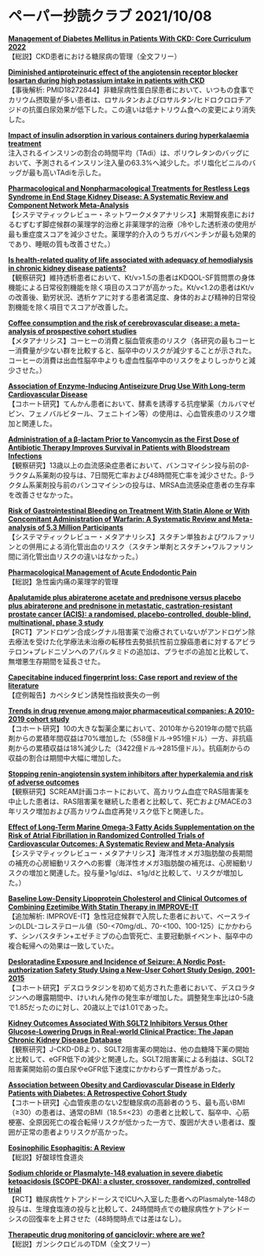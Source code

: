 # ペーパー抄読クラブ 2021/10/08

[**Management of Diabetes Mellitus in Patients With CKD: Core Curriculum 2022**](https://pubmed.ncbi.nlm.nih.gov/34600745/)  
【総説】CKD患者における糖尿病の管理（全文フリー）

[**Diminished antiproteinuric effect of the angiotensin receptor blocker losartan during high potassium intake in patients with CKD**](https://pubmed.ncbi.nlm.nih.gov/34603695/)  
【事後解析: PMID18272844】非糖尿病性蛋白尿患者において、いつもの食事でカリウム摂取量が多い患者は、ロサルタンおよびロサルタン/ヒドロクロロチアジドの抗蛋白尿効果が低下した。この違いは低ナトリウム食への変更により消失した。

[**Impact of insulin adsorption in various containers during hyperkalaemia treatment**](https://pubmed.ncbi.nlm.nih.gov/34603702/)  
注入されるインスリンの割合の時間平均（TAdi）は、ポリウレタンのバッグにおいて、予測されるインスリン注入量の63.3%へ減少した。ポリ塩化ビニルのバッグが最も高いTAdiを示した。

[**Pharmacological and Nonpharmacological Treatments for Restless Legs Syndrome in End Stage Kidney Disease: A Systematic Review and Component Network Meta-Analysis**](https://pubmed.ncbi.nlm.nih.gov/34612498/)  
【システマティックレビュー・ネットワークメタアナリシス】末期腎疾患におけるむずむず脚症候群の薬理学的治療と非薬理学的治療（冷やした透析液の使用が最も重症度スコアを減少させた。薬理学的介入のうちガバペンチンが最も効果的であり、睡眠の質も改善させた。）

[**Is health-related quality of life associated with adequacy of hemodialysis in chronic kidney disease patients?**](https://pubmed.ncbi.nlm.nih.gov/34620098/)  
【観察研究】維持透析患者において、Kt/v>1.5の患者はKDQOL-SF質問票の身体機能による日常役割機能を除く項目のスコアが高かった。Kt/v<1.2の患者はKt/vの改善後、勤労状況、透析ケアに対する患者満足度、身体的および精神的日常役割機能を除く項目でスコアが改善した。

[**Coffee consumption and the risk of cerebrovascular disease: a meta-analysis of prospective cohort studies**](https://pubmed.ncbi.nlm.nih.gov/34600504/)  
【メタアナリシス】コーヒーの消費と脳血管疾患のリスク（各研究の最もコーヒー消費量が少ない群を比較すると、脳卒中のリスクが減少することが示された。コーヒーの消費は出血性脳卒中よりも虚血性脳卒中のリスクをよりしっかりと減少させた。）

[**Association of Enzyme-Inducing Antiseizure Drug Use With Long-term Cardiovascular Disease**](https://pubmed.ncbi.nlm.nih.gov/34605857/)  
【コホート研究】てんかん患者において、酵素を誘導する抗痙攣薬（カルバマゼピン、フェノバルビタール、フェニトイン等）の使用は、心血管疾患のリスク増加と関連した。

[**Administration of a β-lactam Prior to Vancomycin as the First Dose of Antibiotic Therapy Improves Survival in Patients with Bloodstream Infections**](https://pubmed.ncbi.nlm.nih.gov/34606585/)  
【観察研究】13歳以上の血流感染症患者において、バンコマイシン投与前のβ-ラクタム系薬剤の投与は、7日間死亡率および48時間死亡率を減少させた。β-ラクタム系薬剤投与前のバンコマイシンの投与は、MRSA血流感染症患者の生存率を改善させなかった。

[**Risk of Gastrointestinal Bleeding on Treatment With Statin Alone or With Concomitant Administration of Warfarin: A Systematic Review and Meta-analysis of 5.3 Million Participants**](https://pubmed.ncbi.nlm.nih.gov/34595940/)  
【システマティックレビュー・メタアナリシス】スタチン単独およびワルファリンとの併用による消化管出血のリスク（スタチン単剤とスタチン+ワルファリン間に消化管出血リスクの違いはなかった。）

[**Pharmacological Management of Acute Endodontic Pain**](https://pubmed.ncbi.nlm.nih.gov/34618315/)  
【総説】急性歯内痛の薬理学的管理

[**Apalutamide plus abiraterone acetate and prednisone versus placebo plus abiraterone and prednisone in metastatic, castration-resistant prostate cancer (ACIS): a randomised, placebo-controlled, double-blind, multinational, phase 3 study**](https://pubmed.ncbi.nlm.nih.gov/34600602/)  
【RCT】アンドロゲン合成シグナル阻害薬で治療されていないがアンドロゲン除去療法を受けた化学療法未治療の転移性去勢抵抗性前立腺癌患者に対するアビラテロン+プレドニゾンへのアパルタミドの追加は、プラセボの追加と比較して、無増悪生存期間を延長させた。

[**Capecitabine induced fingerprint loss: Case report and review of the literature**](https://pubmed.ncbi.nlm.nih.gov/34609922/)  
【症例報告】カペシタビン誘発性指紋喪失の一例

[**Trends in drug revenue among major pharmaceutical companies: A 2010-2019 cohort study**](https://pubmed.ncbi.nlm.nih.gov/34614198/)  
【コホート研究】10の大きな製薬企業において、2010年から2019年の間で抗癌剤からの累積年間収益は70%増加した（558億ドル->951億ドル）一方、非抗癌剤からの累積収益は18%減少した（3422億ドル->2815億ドル）。抗癌剤からの収益の割合は期間中大幅に増加した。

[**Stopping renin-angiotensin system inhibitors after hyperkalemia and risk of adverse outcomes**](https://pubmed.ncbi.nlm.nih.gov/34610282/)  
【観察研究】SCREAM計画コホートにおいて、高カリウム血症でRAS阻害薬を中止した患者は、RAS阻害薬を継続した患者と比較して、死亡およびMACEの3年リスク増加および高カリウム血症再発リスク低下と関連した。

[**Effect of Long-Term Marine Omega-3 Fatty Acids Supplementation on the Risk of Atrial Fibrillation in Randomized Controlled Trials of Cardiovascular Outcomes: A Systematic Review and Meta-Analysis**](https://pubmed.ncbi.nlm.nih.gov/34612056/)  
【システマティックレビュー・メタアナリシス】海洋性オメガ3脂肪酸の長期間の補充の心房細動リスクへの影響（海洋性オメガ3脂肪酸の補充は、心房細動リスクの増加と関連した。投与量>1g/dは、≤1g/dと比較して、リスクが増加した。）

[**Baseline Low-Density Lipoprotein Cholesterol and Clinical Outcomes of Combining Ezetimibe With Statin Therapy in IMPROVE-IT**](https://pubmed.ncbi.nlm.nih.gov/34620406/)  
【追加解析: IMPROVE-IT】急性冠症候群で入院した患者において、ベースラインのLDL-コレステロール値（50-<70mg/dL、70-<100、100-125）にかかわらず、シンバスタチン+エゼチミブの心血管死亡、主要冠動脈イベント、脳卒中の複合転帰への効果は一致していた。

[**Desloratadine Exposure and Incidence of Seizure: A Nordic Post-authorization Safety Study Using a New-User Cohort Study Design, 2001-2015**](https://pubmed.ncbi.nlm.nih.gov/34609719/)  
【コホート研究】デスロラタジンを初めて処方された患者において、デスロラタジンへの曝露期間中、けいれん発作の発生率が増加した。調整発生率比は0-5歳で1.85だったのに対し、20歳以上では1.01であった。

[**Kidney Outcomes Associated With SGLT2 Inhibitors Versus Other Glucose-Lowering Drugs in Real-world Clinical Practice: The Japan Chronic Kidney Disease Database**](https://pubmed.ncbi.nlm.nih.gov/34593566/)  
【観察研究】J-CKD-DBより、SGLT2阻害薬の開始は、他の血糖降下薬の開始と比較して、eGFR低下の減少と関連した。SGLT2阻害薬による利益は、SGLT2阻害薬開始前の蛋白尿やeGFR低下速度にかかわらず一貫性があった。

[**Association between Obesity and Cardiovascular Disease in Elderly Patients with Diabetes: A Retrospective Cohort Study**](https://pubmed.ncbi.nlm.nih.gov/34597374/)  
【コホート研究】心血管疾患のない2型糖尿病の高齢者のうち、最も高いBMI（≥30）の患者は、通常のBMI（18.5≤<23）の患者と比較して、脳卒中、心筋梗塞、全原因死亡の複合転帰リスクが低かった一方で、腹囲が大きい患者は、腹囲が正常の患者よりリスクが高かった。

[**Eosinophilic Esophagitis: A Review**](https://pubmed.ncbi.nlm.nih.gov/34609446/)  
【総説】好酸球性食道炎

[**Sodium chloride or Plasmalyte-148 evaluation in severe diabetic ketoacidosis (SCOPE-DKA): a cluster, crossover, randomized, controlled trial**](https://pubmed.ncbi.nlm.nih.gov/34609547/)  
【RCT】糖尿病性ケトアシドーシスでICUへ入室した患者へのPlasmalyte-148の投与は、生理食塩液の投与と比較して、24時間時点での糖尿病性ケトアシドーシスの回復率を上昇させた（48時間時点では差はなし）。

[**Therapeutic drug monitoring of ganciclovir: where are we?**](https://pubmed.ncbi.nlm.nih.gov/34610621/)  
【総説】ガンシクロビルのTDM（全文フリー）